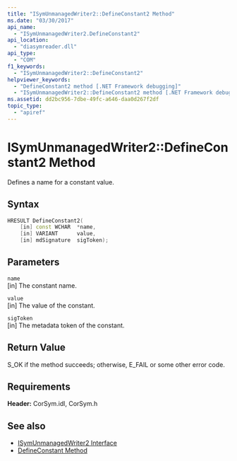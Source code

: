 ```yaml
---
title: "ISymUnmanagedWriter2::DefineConstant2 Method"
ms.date: "03/30/2017"
api_name: 
  - "ISymUnmanagedWriter2.DefineConstant2"
api_location: 
  - "diasymreader.dll"
api_type: 
  - "COM"
f1_keywords: 
  - "ISymUnmanagedWriter2::DefineConstant2"
helpviewer_keywords: 
  - "DefineConstant2 method [.NET Framework debugging]"
  - "ISymUnmanagedWriter2::DefineConstant2 method [.NET Framework debugging]"
ms.assetid: dd2bc956-7dbe-49fc-a646-daa0d267f2df
topic_type: 
  - "apiref"
---
```

# ISymUnmanagedWriter2::DefineConstant2 Method
Defines a name for a constant value.  
  
## Syntax  
  
```cpp  
HRESULT DefineConstant2(  
    [in] const WCHAR  *name,  
    [in] VARIANT      value,  
    [in] mdSignature  sigToken);  
```  
  
## Parameters  
 `name`  
 [in] The constant name.  
  
 `value`  
 [in] The value of the constant.  
  
 `sigToken`  
 [in] The metadata token of the constant.  
  
## Return Value  
 S_OK if the method succeeds; otherwise, E_FAIL or some other error code.  
  
## Requirements  
 **Header:** CorSym.idl, CorSym.h  
  
## See also

- [ISymUnmanagedWriter2 Interface](isymunmanagedwriter2-interface.md)
- [DefineConstant Method](isymunmanagedwriter-defineconstant-method.md)
